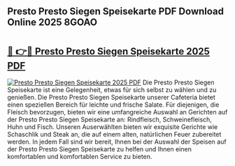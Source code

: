 ## Presto Presto Siegen Speisekarte PDF Download Online 2025 8GOAO

# <h2><a href="http://gc5kkdn.nevu.top/?p=Presto+Presto+Siegen+Speisekarte">🔗 👉🔴 Presto Presto Siegen Speisekarte 2025 PDF</a></h2>

[![Presto Presto Siegen Speisekarte 2025 PDF](https://i.imgur.com/dBaPXMq.png)](http://gc5kkdn.nevu.top/?p=Presto+Presto+Siegen+Speisekarte)
Die Presto Presto Siegen Speisekarte ist eine Gelegenheit, etwas für sich selbst zu wählen und zu genießen. Die Presto Presto Siegen Speisekarte unserer Cafeteria bietet einen speziellen Bereich für leichte und frische Salate. Für diejenigen, die Fleisch bevorzugen, bieten wir eine umfangreiche Auswahl an Gerichten auf der Presto Presto Siegen Speisekarte an: Rindfleisch, Schweinefleisch, Huhn und Fisch. Unseren Auserwählten bieten wir exquisite Gerichte wie Schaschlik und Steak an, die auf einem alten, natürlichen Feuer zubereitet werden. In jedem Fall sind wir bereit, Ihnen bei der Auswahl der Speisen auf der Presto Presto Siegen Speisekarte zu helfen und Ihnen einen komfortablen und komfortablen Service zu bieten.
